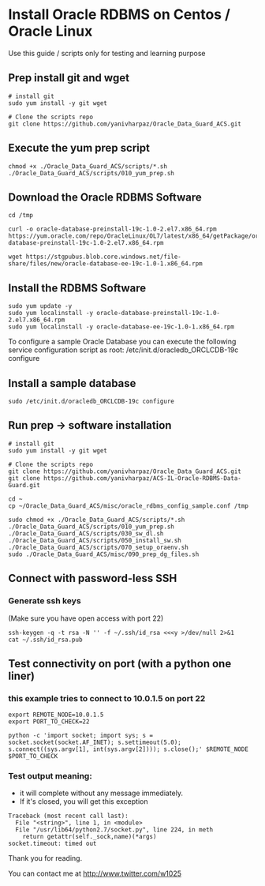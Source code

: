# Install Oracle RDBMS on Centos / Oracle Linux  

Use this guide / scripts only for testing and learning purpose 


## Prep install git and wget
```
# install git
sudo yum install -y git wget

# Clone the scripts repo
git clone https://github.com/yanivharpaz/Oracle_Data_Guard_ACS.git  

```

## Execute the yum prep script
```
chmod +x ./Oracle_Data_Guard_ACS/scripts/*.sh
./Oracle_Data_Guard_ACS/scripts/010_yum_prep.sh
```

## Download the Oracle RDBMS Software
```
cd /tmp

curl -o oracle-database-preinstall-19c-1.0-2.el7.x86_64.rpm https://yum.oracle.com/repo/OracleLinux/OL7/latest/x86_64/getPackage/oracle-database-preinstall-19c-1.0-2.el7.x86_64.rpm

wget https://stgpubus.blob.core.windows.net/file-share/files/new/oracle-database-ee-19c-1.0-1.x86_64.rpm

```

## Install the RDBMS Software
```
sudo yum update -y
sudo yum localinstall -y oracle-database-preinstall-19c-1.0-2.el7.x86_64.rpm
sudo yum localinstall -y oracle-database-ee-19c-1.0-1.x86_64.rpm

```
  
To configure a sample Oracle Database you can execute the following service configuration script as root: /etc/init.d/oracledb_ORCLCDB-19c configure   

## Install a sample database
```
sudo /etc/init.d/oracledb_ORCLCDB-19c configure
```

## Run prep -> software installation 
```
# install git
sudo yum install -y git wget

# Clone the scripts repo
git clone https://github.com/yanivharpaz/Oracle_Data_Guard_ACS.git  
git clone https://github.com/yanivharpaz/ACS-IL-Oracle-RDBMS-Data-Guard.git  

cd ~
cp ~/Oracle_Data_Guard_ACS/misc/oracle_rdbms_config_sample.conf /tmp

sudo chmod +x ./Oracle_Data_Guard_ACS/scripts/*.sh
./Oracle_Data_Guard_ACS/scripts/010_yum_prep.sh
./Oracle_Data_Guard_ACS/scripts/030_sw_dl.sh
./Oracle_Data_Guard_ACS/scripts/050_install_sw.sh
./Oracle_Data_Guard_ACS/scripts/070_setup_oraenv.sh
sudo ./Oracle_Data_Guard_ACS/misc/090_prep_dg_files.sh

```


## Connect with password-less SSH
### Generate ssh keys  
 (Make sure you have open access with port 22)
```
ssh-keygen -q -t rsa -N '' -f ~/.ssh/id_rsa <<<y >/dev/null 2>&1
cat ~/.ssh/id_rsa.pub

```

## Test connectivity on port (with a python one liner)
### this example tries to connect to 10.0.1.5 on port 22
```
export REMOTE_NODE=10.0.1.5
export PORT_TO_CHECK=22

python -c 'import socket; import sys; s = socket.socket(socket.AF_INET); s.settimeout(5.0); s.connect((sys.argv[1], int(sys.argv[2]))); s.close();' $REMOTE_NODE $PORT_TO_CHECK

```

### Test output meaning:
* it will complete without any message immediately. 
* If it's closed, you will get this exception  
```
Traceback (most recent call last):
  File "<string>", line 1, in <module>
  File "/usr/lib64/python2.7/socket.py", line 224, in meth
    return getattr(self._sock,name)(*args)
socket.timeout: timed out
```

Thank you for reading.  
  

You can contact me at http://www.twitter.com/w1025
  
